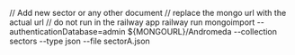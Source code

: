 // Add new sector or any other document
// replace the mongo url with the actual url 
// do not run in the railway app 
railway run mongoimport --authenticationDatabase=admin  ${MONGOURL}/Andromeda --collection sectors --type json --file sectorA.json